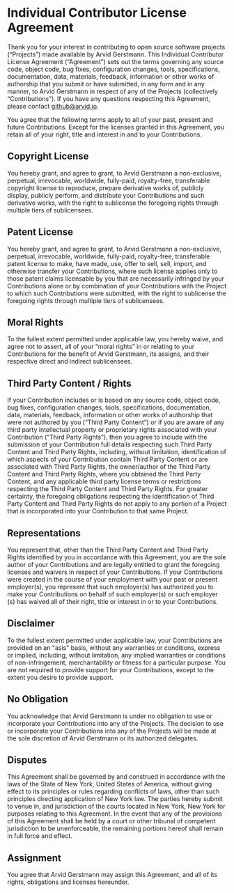 # Individual Contributor License Agreement

Thank you for your interest in contributing to open source software projects
(“Projects”) made available by Arvid Gerstmann. This Individual Contributor
License Agreement (“Agreement”) sets out the terms governing any source code,
object code, bug fixes, configuration changes, tools, specifications,
documentation, data, materials, feedback, information or other works of
authorship that you submit or have submitted, in any form and in any manner, to
Arvid Gerstmann in respect of any of the Projects (collectively
“Contributions”).  If you have any questions respecting this Agreement, please
contact github@arvid.io.


You agree that the following terms apply to all of your past, present and
future Contributions.  Except for the licenses granted in this Agreement, you
retain all of your right, title and interest in and to your Contributions.


## Copyright License

You hereby grant, and agree to grant, to Arvid Gerstmann a non-exclusive,
perpetual, irrevocable, worldwide, fully-paid, royalty-free, transferable
copyright license to reproduce, prepare derivative works of, publicly display,
publicly perform, and distribute your Contributions and such derivative works,
with the right to sublicense the foregoing rights through multiple tiers of
sublicensees.


## Patent License

You hereby grant, and agree to grant, to Arvid Gerstmann a non-exclusive,
perpetual, irrevocable, worldwide, fully-paid, royalty-free, transferable
patent license to make, have made, use, offer to sell, sell, import, and
otherwise transfer your Contributions, where such license applies only to those
patent claims licensable by you that are necessarily infringed by your
Contributions alone or by combination of your Contributions with the Project to
which such Contributions were submitted, with the right to sublicense the
foregoing rights through multiple tiers of sublicensees.


## Moral Rights

To the fullest extent permitted under applicable law, you hereby waive, and
agree not to assert, all of your “moral rights” in or relating to your
Contributions for the benefit of Arvid Gerstmann, its assigns, and their
respective direct and indirect sublicensees.


## Third Party Content / Rights

If your Contribution includes or is based on any source code, object code, bug
fixes, configuration changes, tools, specifications, documentation, data,
materials, feedback, information or other works of authorship that were not
authored by you (“Third Party Content”) or if you are aware of any third party
intellectual property or proprietary rights associated with your Contribution
(“Third Party Rights”), then you agree to include with the submission of your
Contribution full details respecting such Third Party Content and Third Party
Rights, including, without limitation, identification of which aspects of your
Contribution contain Third Party Content or are associated with Third Party
Rights, the owner/author of the Third Party Content and Third Party Rights,
where you obtained the Third Party Content, and any applicable third party
license terms or restrictions respecting the Third Party Content and Third
Party Rights. For greater certainty, the foregoing obligations respecting the
identification of Third Party Content and Third Party Rights do not apply to
any portion of a Project that is incorporated into your Contribution to that
same Project.


## Representations

You represent that, other than the Third Party Content and Third Party Rights
identified by you in accordance with this Agreement, you are the sole author of
your Contributions and are legally entitled to grant the foregoing licenses and
waivers in respect of your Contributions. If your Contributions were created in
the course of your employment with your past or present employer(s), you
represent that such employer(s) has authorized you to make your Contributions
on behalf of such employer(s) or such employer (s) has waived all of their
right, title or interest in or to your Contributions.


## Disclaimer

To the fullest extent permitted under applicable law, your Contributions are
provided on an "asis" basis, without any warranties or conditions, express or
implied, including, without limitation, any implied warranties or conditions of
non-infringement, merchantability or fitness for a particular purpose. You are
not required to provide support for your Contributions, except to the extent
you desire to provide support.


## No Obligation

You acknowledge that Arvid Gerstmann is under no obligation to use or
incorporate your Contributions into any of the Projects. The decision to use or
incorporate your Contributions into any of the Projects will be made at the
sole discretion of Arvid Gerstmann or its authorized delegates.


## Disputes

This Agreement shall be governed by and construed in accordance with the laws
of the State of New York, United States of America, without giving effect to
its principles or rules regarding conflicts of laws, other than such principles
directing application of New York law. The parties hereby submit to venue in,
and jurisdiction of the courts located in New York, New York for purposes
relating to this Agreement. In the event that any of the provisions of this
Agreement shall be held by a court or other tribunal of competent jurisdiction
to be unenforceable, the remaining portions hereof shall remain in full force
and effect.


## Assignment

You agree that Arvid Gerstmann may assign this Agreement, and all of its
rights, obligations and licenses hereunder.
